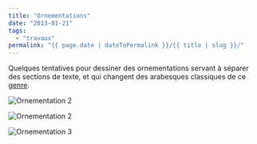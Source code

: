 ```yaml
---
title: "Ornementations"
date: "2013-01-21"
tags:
  - "travaux"
permalink: "{{ page.date | dateToPermalink }}/{{ title | slug }}/"
---
```


Quelques tentatives pour dessiner des ornementations servant à séparer des sections de texte, et qui changent des arabesques classiques de ce [genre](http://www.fontsquirrel.com/fonts/Nymphette).

![Ornementation 2](/assets/images/tumblr_inline_mgymmgBZq81rpu9n9.png)

![Ornementation 2](/assets/images/tumblr_inline_mgymo1ey7W1rpu9n9-e1425388109863.png)

![Ornementation 3](/assets/images/tumblr_inline_mgymu16Pl51rpu9n9.png)
